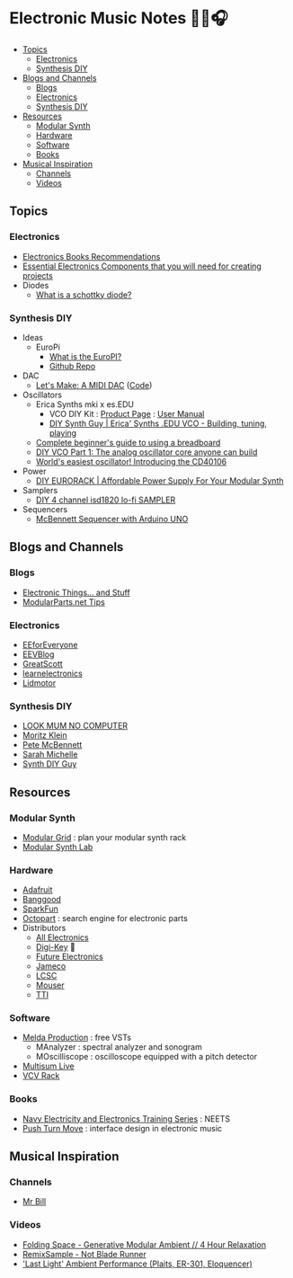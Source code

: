 # Electronic Music Notes 👨‍💻🎧

<!-- toc -->

- [Topics](#topics)
  * [Electronics](#electronics)
  * [Synthesis DIY](#synthesis-diy)
- [Blogs and Channels](#blogs-and-channels)
  * [Blogs](#blogs)
  * [Electronics](#electronics-1)
  * [Synthesis DIY](#synthesis-diy-1)
- [Resources](#resources)
  * [Modular Synth](#modular-synth)
  * [Hardware](#hardware)
  * [Software](#software)
  * [Books](#books)
- [Musical Inspiration](#musical-inspiration)
  * [Channels](#channels)
  * [Videos](#videos)

<!-- tocstop -->

## Topics

### Electronics

- [Electronics Books Recommendations](https://www.youtube.com/watch?v=LDIylNOC660)
- [Essential Electronics Components that you will need for creating projects](https://www.youtube.com/watch?v=u4md32GMX28)
- Diodes
  - [What is a schottky diode?](https://www.youtube.com/watch?v=bXEyCf1P0UU)

### Synthesis DIY

- Ideas
  - EuroPi
    - [What is the EuroPI?](https://www.youtube.com/watch?v=DLe0U3VAxL8)
    - [Github Repo](https://github.com/Allen-Synthesis/EuroPi)
- DAC
  - [Let's Make: A MIDI DAC](https://www.youtube.com/watch?v=wa4Z6aX7JL8) ([Code](https://gist.github.com/taptapdan/39464a0b9da3676c0470b2905ef8e113))
- Oscillators
  - Erica Synths mki x es.EDU
    - VCO DIY Kit : [Product Page](https://www.ericasynths.lv/shop/diy-kits-1/edu-diy-vco/) : [User Manual](https://www.ericasynths.lv/media/VCO_FINAL.pdf)
    - [DIY Synth Guy | Erica' Synths .EDU VCO - Building, tuning, playing](https://www.youtube.com/watch?v=MMif8sz_6Cc)
  - [Complete beginner's guide to using a breadboard](https://www.youtube.com/watch?v=XpMZoR3fgd0)
  - [DIY VCO Part 1: The analog oscillator core anyone can build](https://www.youtube.com/watch?v=QBatvo8bCa4)
  - [World's easiest oscillator! Introducing the CD40106](https://www.youtube.com/watch?v=P4SwaI09Zxc)
- Power
  - [DIY EURORACK | Affordable Power Supply For Your Modular Synth](https://www.youtube.com/watch?v=WKQG_xHybWE)
- Samplers
  - [DIY 4 channel isd1820 lo-fi SAMPLER](https://www.youtube.com/watch?v=epjCe3o5BPA) 
- Sequencers
  - [McBennett Sequencer with Arduino UNO](https://www.youtube.com/watch?v=8zP8_2Gjr9Q)

## Blogs and Channels

### Blogs

- [Electronic Things... and Stuff](https://www.davidhaillant.com/)
- [ModularParts.net Tips](http://www.tips.modularparts.net/?s=)

### Electronics
  
- [EEforEveryone](https://www.youtube.com/channel/UC-ZHvtr0YOEQ56iDrjeOLOg)
- [EEVBlog](https://www.youtube.com/user/EEVblog)
- [GreatScott](https://www.youtube.com/user/greatscottlab)
- [learnelectronics](https://www.youtube.com/c/learnelectronics)
- [Lidmotor](https://www.youtube.com/user/Lidmotor/videos)

### Synthesis DIY 

- [LOOK MUM NO COMPUTER](https://www.youtube.com/channel/UCafxR2HWJRmMfSdyZXvZMTw)
- [Moritz Klein](https://www.youtube.com/c/MoritzKlein0)
- [Pete McBennett](https://www.youtube.com/channel/UCk4mtz-tZbXdk1Xb0DSd2QQ/videos)
- [Sarah Michelle](https://www.youtube.com/user/nhusean/videos)
- [Synth DIY Guy](https://www.youtube.com/channel/UCaTca38SJErVLsfYkrg2R9w)

## Resources

### Modular Synth

- [Modular Grid](https://www.modulargrid.net/) : plan your modular synth rack
- [Modular Synth Lab](https://modularsynthlab.com/)

### Hardware

- [Adafruit](https://www.adafruit.com/)
- [Banggood](https://www.banggood.com/)
- [SparkFun](https://www.sparkfun.com/)
- [Octopart](https://octopart.com/) : search engine for electronic parts
- Distributors
  - [All Electronics](https://www.allelectronics.com/)
  - [Digi-Key](https://www.digikey.com/) 📌
  - [Future Electronics](https://www.futureelectronics.com/)
  - [Jameco](https://www.jameco.com/)
  - [LCSC](https://www.lcsc.com/)
  - [Mouser](https://www.mouser.com/)
  - [TTI](https://www.tti.com/content/ttiinc/en.html)

### Software

- [Melda Production](https://www.meldaproduction.com/effects/free) : free VSTs
  - MAnalyzer : spectral analyzer and sonogram
  - MOscilliscope : oscilloscope equipped with a pitch detector
- [Multisum Live](https://www.multisim.com/)
- [VCV Rack](https://vcvrack.com/)

### Books

- [Navy Electricity and Electronics Training Series](https://www.hnsa.org/manuals-documents/2575-2/) : NEETS
- [Push Turn Move](https://bjooks.com/products/push-turn-move-the-book) : interface design in electronic music

## Musical Inspiration

### Channels

- [Mr Bill](https://www.youtube.com/c/MrBillsTunes)

### Videos

- [Folding Space - Generative Modular Ambient // 4 Hour Relaxation](https://www.youtube.com/watch?v=6JeZR13dLLI)
- [RemixSample - Not Blade Runner](https://www.youtube.com/watch?v=Plcv2e-15V0)
- ['Last Light' Ambient Performance (Plaits, ER-301, Eloquencer)](https://www.youtube.com/watch?v=FkxNgNeWTtI)
